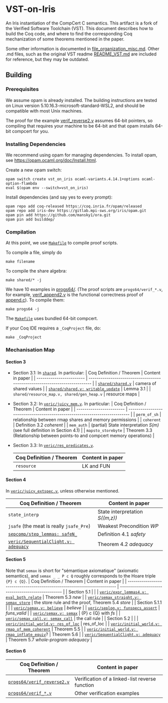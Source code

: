 # VST-on-Iris

An Iris instantiation of the CompCert C semantics.
This artifact is a fork of the Verified Software Toolchain (VST).
This document describes how to build the Coq code, and where to find the corresponding Coq mechanization of some theorems mentioned in the paper. 

Some other information is documented in [file_organization_misc.md](./file_organization_misc.md). Other .md files, such as the original VST readme [README_VST.md](./README_VST.md) are included for reference, but they may be outdated. 

## Building

### Prerequisites

We assume opam is already installed. The building instructions are tested on Linux version 5.10.16.3-microsoft-standard-WSL2, and should be compatible with most Unix machines.

The proof for the example [verif_reverse2.v](./progs64/verif_reverse2.v) assumes 64-bit pointers, so compiling that requires your machine to be 64-bit and that opam installs 64-bit compcert for you.

### Installing Dependencies

We recommend using opam for managing dependencies. To install opam, see https://opam.ocaml.org/doc/Install.html.

Create a new opam switch:

```(bash)
opam switch create vst_on_iris ocaml-variants.4.14.1+options ocaml-option-flambda
eval $(opam env --switch=vst_on_iris)
```

Install dependencies (and say yes to every prompt):

```(bash)
opam repo add coq-released https://coq.inria.fr/opam/released
opam repo add iris-dev https://gitlab.mpi-sws.org/iris/opam.git
opam pin add https://github.com/mansky1/ora.git
opam pin add builddep/
```

### Compilation

At this point, we use [`Makefile`](./Makefile) to compile proof scripts.

To compile a file, simply do

```(bash)
make filename
```

To compile the share algebra:

```(bash)
make shared/* -j
```


We have 10 examples in [progs64/](./progs64/). (The proof scripts are `progs64/verif_*.v`, for example, [verif_append2.v](./progs64/verif_append2.v) is the functional correctness proof of [append.c](./progs64/verif_append2.v)). To compile them:

```(bash)
make progs64 -j
```

The [`Makefile`](./Makefile) uses bundled 64-bit compcert.


If your Coq IDE requires a `_CoqProject` file, do:

```(bash)
make _CoqProject
```

### Mechanisation Map

#### Section 3
- Section 3.1:
 In [`shared`](./shared). In particular:
  | Coq Definition / Theorem | Content in paper                                                            |
  | ------------------------ | --------------------------------------------------------------------------- |
  | [`shared/shared.v`](./shared/shared.v)             | camera of shared values                           |
  | [`shared/shared.v: writable_update`](./shared/shared.v)        | Lemma 3.1                             |
  | `shared/resource_map.v, shared/gen_heap.v`               | resource maps  |
- Section 3.2:
 In [`veric/juicy_mem.v`](./veric/juicy_mem.v). In particular:
  | Coq Definition / Theorem | Content in paper                                                            |
  | ------------------------ | --------------------------------------------------------------------------- |
  | `perm_of_sh`             | relationship between rmap shares and memory permissions                     |
  | `coherent`               | Definition 3.2 *coherent*                                                   |
  | `mem_auth`               | (partial) State interpretation *S(m)* (see full definition in Section 4.1)  |
  | `mapsto_storebyte`       | Theorem 3.3 (Relationship between points-to and compcert memory operations) |
- Section 3.3:
  In [`veric/res_predicates.v`](./veric/res_predicates.v).

  | Coq Definition / Theorem | Content in paper |
  | ------------------------ | ---------------- |
  | `resource`               | LK and FUN       |

#### Section 4
  In [`veric/juicy_extspec.v`](./veric/juicy_extspec.v), unless otherwise mentioned.

  | Coq Definition / Theorem                    | Content in paper                |
  | ------------------------------------------- | ------------------------------- |
  | `state_interp`                              | State interpretation *S((m,z))* |
  | `jsafe` (the meat is really `jsafe_Pre`)    | Weakest Precondition *WP*       |
  | [`sepcomp/step_lemmas: safeN_`](./sepcomp/step_lemmas.v)     | Definition 4.1  *safety*        |
  | [`veric/SequentialClight.v: adequacy`](./veric/SequentialClight.v)                | Theorem 4.2 *adequacy*          |
  
#### Section 5
Note that `semax` is short for "sémantique axiomatique" (axiomatic semantics), and `semax _ _ P c Q` roughly corresponds to the Hoare triple `{P} c {Q}`.
  | Coq Definition / Theorem                                                 | Content in paper                                  |
  | ------------------------------------------------------------------------ | ------------------------------------------------- |
  | Section 5.1                                                              |                                                   |
  | [`veric/expr_lemmas4.v: eval_both_relate`](./veric/expr_lemmas4.v)       | Theorem 5.3 *new*                                 |
  | [`veric/semax_straight.v: semax_store`](./veric/semax_straight.v)        | the store rule and the proof, Theorem 5.4 *store* |
  | Section 5.1.1                                                            |                                                   |
  | [`veric/semax.v: believe`](./veric/semax.v)                              | *believe*                                         |
  | [`veric/seplog.v: funspecs_assert`](./veric/seplog.v)                    | *funs_valid*                                      |
  | [`veric/semax.v: semax`](./veric/semax.v)                                | {P} c {Q} with *fs*                               |
  | [`veric/semax_call.v: semax_call`](./veric/semax_call.v)                 | the call rule                                     |
  | Section 5.2                                                              |                                                   |
  | [`veric/initial_world.v: res_of_loc`](./veric/initial_world.v)           | res_of_loc                                        |
  | [`veric/initial_world.v: rmap_of_mem_coherent`](./veric/initial_world.v) | Theorem 5.5                                       |
  | [`veric/initial_world.v: rmap_inflate_equiv`](./veric/initial_world.v)?  | Theorem 5.6                                       |
  | [`veric/SequentialClight.v: adequacy`](./veric/SequentialClight.v)       | Theorem 5.7 *whole-program adequacy*              |

#### Section 6
 | Coq Definition / Theorem                               | Content in paper                               |
 | ------------------------------------------------------ | ---------------------------------------------- |
 | [`progs64/verif_reverse2.v`](progs64/verif_reverse2.v) | Verification of a linked-list reverse function |
 | [`progs64/verif_*.v`](progs64/)                        | Other verification examples                    |
